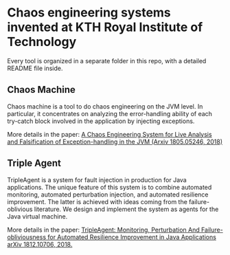 # Chaos engineering systems invented at KTH Royal Institute of Technology

Every tool is organized in a separate folder in this repo, with a detailed README file inside.

## Chaos Machine
Chaos machine is a tool to do chaos engineering on the JVM level. In particular, it concentrates on analyzing the error-handling ability of each try-catch block involved in the application by injecting exceptions.

More details in the paper: [A Chaos Engineering System for Live Analysis and Falsification of Exception-handling in the JVM (Arxiv 1805.05246, 2018)](https://arxiv.org/abs/1805.05246)

## Triple Agent

TripleAgent is a system for fault injection in production for Java applications. The unique feature of this system is to combine automated monitoring, automated perturbation injection, and automated resilience improvement. The latter is achieved with ideas coming from the failure-oblivious literature. We design and implement the system as agents for the Java virtual machine.

More details in the paper: [TripleAgent: Monitoring, Perturbation And Failure-obliviousness for Automated Resilience Improvement in Java Applications arXiv 1812.10706, 2018.](http://arxiv.org/pdf/1812.10706)

